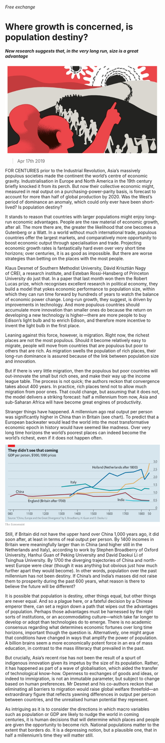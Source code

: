 ###### Free exchange

# Where growth is concerned, is population destiny? 

##### New research suggests that, in the very long run, size is a great advantage 

![image](images/20190420_FND000_0.jpg) 

> Apr 17th 2019 

FOR CENTURIES prior to the Industrial Revolution, Asia’s massively populous societies made the continent the world’s centre of economic gravity. Industrialisation in Europe and North America in the 19th century briefly knocked it from its perch. But now their collective economic might, measured in real output on a purchasing-power-parity basis, is forecast to account for more than half of global production by 2020. Was the West’s period of dominance an anomaly, which could only ever have been short-lived? Is population destiny? 

It stands to reason that countries with larger populations might enjoy long-run economic advantages. People are the raw material of economic growth, after all. The more there are, the greater the likelihood that one becomes a Gutenberg or a Watt. In a world without much international trade, populous countries offer the largest markets, and comparatively more opportunity to boost economic output through specialisation and trade. Projecting economic growth rates is fantastically hard even over very short time horizons; over centuries, it is as good as impossible. But there are worse strategies than betting on the places with the most people. 

Klaus Desmet of Southern Methodist University, Dávid Krisztián Nagy of CREI, a research institute, and Esteban Rossi-Hansberg of Princeton University do just that. In a paper that last month won them the Robert Lucas prize, which recognises excellent research in political economy, they build a model that yokes economic performance to population size, within which they can run time forward by hundreds of years to watch the balance of economic power change. Long-run growth, they suggest, is driven by improvements in technology. And more populous countries should accumulate more innovation than smaller ones do because the return on developing a new technology is higher—there are more people to buy Edison’s light bulb and to enrich Edison, and therefore more incentive to invent the light bulb in the first place. 

Leaning against this force, however, is migration. Right now, the richest places are not the most populous. Should it become relatively easy to migrate, people will move from countries that are populous but poor to others that are rich. As migration swells the population of rich places, their long-run dominance is assured because of the link between population size and innovation. 

But if there is very little migration, then the populous but poor countries will out-innovate the small but rich ones, and make their way up the income league table. The process is not quick; the authors reckon that convergence takes about 400 years. In practice, rich places tend not to allow much migration from poor ones. That could change, but assuming that it does not, the model delivers a striking forecast: half a millennium from now, Asia and sub-Saharan Africa will have become great engines of productivity. 

Stranger things have happened. A millennium ago real output per person was significantly higher in China than in Britain (see chart). To predict that a European backwater would lead the world into the most transformative economic epoch in history would have seemed like madness. Over very long time horizons the world’s poorest places can indeed become the world’s richest, even if it does not happen often. 

![image](images/20190420_FNC746_0.png) 

Still, if Britain did not have the upper hand over China 1,000 years ago, it did soon after, at least in terms of real output per person. By 1400 incomes in Britain were meaningfully larger than in China (and higher still in the Netherlands and Italy), according to work by Stephen Broadberry of Oxford University, Hanhui Guan of Peking University and David Daokui Li of Tsinghua University. By 1700 the diverging trajectories of China and north-west Europe were clear (though it was anything but obvious just how much further apart they would become). In other words, population over the past millennium has not been destiny. If China’s and India’s masses did not raise them to prosperity during the past 600 years, what reason is there to believe the future will be different? 

It is possible that population is destiny, other things equal, but other things are never equal. And so a plague here, or a fateful decision by a Chinese emperor there, can set a region down a path that wipes out the advantages of population. Perhaps those advantages must be harnessed by the right sorts of institutions, or an accommodating culture—which take far longer to develop or adopt than technologies do to emerge. There is no academic consensus regarding what determines economic fortunes over long time horizons, important though the question is. Alternatively, one might argue that conditions have changed in ways that amplify the power of population. A billion brains seem a more economically potent force in an era of mass education, in contrast to the mass illiteracy that prevailed in the past. 

But crucially, Asia’s recent rise has not been the result of a spurt of indigenous innovation given its impetus by the size of its population. Rather, it has happened as part of a wave of globalisation, which aided the transfer of technological know-how. Openness to exchanges of goods and ideas, or indeed to immigration, is not an immutable parameter, but subject to change based on human preferences. Mr Desmet and his co-authors reckon that eliminating all barriers to migration would raise global welfare threefold—an extraordinary figure that reflects yawning differences in output per person between countries, and the unrealised human potential they represent. 

As intriguing as it is to consider the directions in which macro variables such as population or GDP are likely to nudge the world in coming centuries, it is human decisions that will determine which places and people are given the opportunity to become rich. National populations matter to the extent that borders do. It is a depressing notion, but a plausible one, that in half a millennium’s time they will matter still. 

